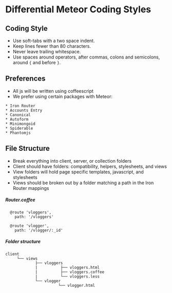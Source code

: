 # Differential Meteor Coding Styles

## Coding Style

* Use soft-tabs with a two space indent.
* Keep lines fewer than 80 characters.
* Never leave trailing whitespace.
* Use spaces around operators, after commas, colons and semicolons, around ````{```` and before ````}````.

## Preferences

* All js will be written using coffeescript
* We prefer using certain packages with Meteor:
````
* Iron Router
* Accounts Entry
* Canonical
* Autoform
* Minimongoid
* Spiderable
* Phantomjs
````

## File Structure

* Break everything into client, server, or collection folders
* Client should have folders: compatibility, helpers, stylesheets, and views
* View folders will hold page specific templates, javascript, and stylesheets
* Views should be broken out by a folder matching a path in the Iron Router mappings

##### Router.coffee
````
  @route 'vloggers',
    path: '/vloggers'

  @route 'vlogger',
    path: '/vlogger/:_id'

````

##### Folder structure
````
client
     └── views
             ├── vloggers
             |          ├── vloggers.html
             |          ├── vloggers.coffee
             |          └── vloggers.less
             └── vlogger
                       └── vlogger.html

````
